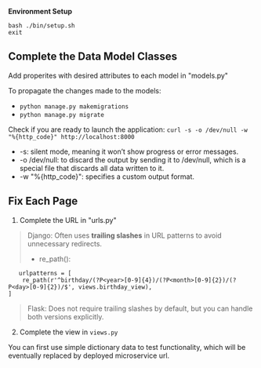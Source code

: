 

**Environment Setup**

```
bash ./bin/setup.sh
exit
```

## Complete the Data Model Classes

Add properites with desired attributes to each model in "models.py"

To propagate the changes made to the models:    
* `python manage.py makemigrations`   
* `python manage.py migrate`

Check if you are ready to launch the application: `curl -s -o /dev/null -w "%{http_code}" http://localhost:8000`   
* -s: silent mode, meaning it won’t show progress or error messages.
* -o /dev/null: to discard the output by sending it to /dev/null, which is a special file that discards all data written to it.
* -w "%{http_code}": specifies a custom output format. 

## Fix Each Page 

1. Complete the URL in "urls.py"

> Django: Often uses **trailing slashes** in URL patterns to avoid unnecessary redirects.   
> * re_path():      
```
   urlpatterns = [
    re_path(r'^birthday/(?P<year>[0-9]{4})/(?P<month>[0-9]{2})/(?P<day>[0-9]{2})/$', views.birthday_view),
]
``` 
> Flask: Does not require trailing slashes by default, but you can handle both versions explicitly.

2. Complete the view in `views.py`  

You can first use simple dictionary data to test functionality, which will be eventually replaced by deployed microservice url.